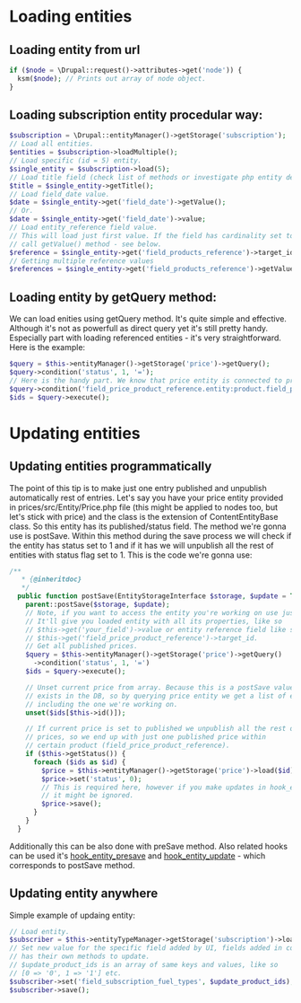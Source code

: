 # Loading entities
## Loading entity from url
```php
if ($node = \Drupal::request()->attributes->get('node')) {
  ksm($node); // Prints out array of node object.
}
```
## Loading subscription entity procedular way:

```php
$subscription = \Drupal::entityManager()->getStorage('subscription');
// Load all entities.
$entities = $subscription->loadMultiple();
// Load specific (id = 5) entity.
$single_entity = $subscription->load(5);
// Load title field (check list of methods or investigate php entity definition file to see available methods).
$title = $single_entity->getTitle();
// Load field_date value.
$date = $single_entity->get('field_date')->getValue();
// Or.
$date = $single_entity->get('field_date')->value;
// Load entity_reference field value.
// This will load just first value. If the field has cardinality set to > 1 then you need to
// call getValue() method - see below.
$reference = $single_entity->get('field_products_reference')->target_id; 
// Getting multiple reference values
$references = $single_entity->get('field_products_reference')->getValue();
```

## Loading entity by getQuery method:
We can load enities using getQuery method. It's quite simple and effective. Although it's not as powerfull as direct query yet it's still pretty handy. Especially part with loading referenced entities - it's very straightforward. Here is the example:

```php
$query = $this->entityManager()->getStorage('price')->getQuery();
$query->condition('status', 1, '=');
// Here is the handy part. We know that price entity is connected to product by field_price_product_reference reference field. Therefore we can get any value from product knowing only the ID of the referenced product. So, `field_price_product_reference` representing an ID of a product in price entity. Then we add `.entity` - we always do it this way, that's what the syntax is. Then we add `:` and then machine name of an entity, in out case it's `product` and after that we call any field we want from product entity in this case `field_product_category`.
$query->condition('field_price_product_reference.entity:product.field_product_category', $final_categories, 'IN');
$ids = $query->execute();
```
# Updating entities
## Updating entities programmatically

The point of this tip is to make just one entry published and unpublish automatically rest of entries. Let's say you have your price entity provided in prices/src/Entity/Price.php file (this might be applied to nodes too, but let's stick with price) and the class is the extension of ContentEntityBase class. So this entity has its published/status field. The method we're gonna use is postSave. Within this method during the save process we will check if the entity has status set to 1 and if it has we will unpublish all the rest of entities with status flag set to 1. This is the code we're gonna use:

```php
/**
   * {@inheritdoc}
   */
  public function postSave(EntityStorageInterface $storage, $update = TRUE) {
    parent::postSave($storage, $update);
    // Note, if you want to access the entity you're working on use just $this
    // It'll give you loaded entity with all its properties, like so
    // $this->get('your_field')->value or entity reference field like so
    // $this->get('field_price_product_reference')->target_id.
    // Get all published prices.
    $query = $this->entityManager()->getStorage('price')->getQuery()
      ->condition('status', 1, '=')
    $ids = $query->execute();

    // Unset current price from array. Because this is a postSave values already
    // exists in the DB, so by querying price entity we get a list of entities
    // including the one we're working on.
    unset($ids[$this->id()]);

    // If current price is set to published we unpublish all the rest of
    // prices, so we end up with just one published price within
    // certain product (field_price_product_reference).
    if ($this->getStatus()) {
      foreach ($ids as $id) {
        $price = $this->entityManager()->getStorage('price')->load($id);
        $price->set('status', 0);
        // This is required here, however if you make updates in hook_entity_update
        // it might be ignored.
        $price->save(); 
      }
    }
  }
  ```

Additionally this can be also done with preSave method. Also related hooks can be used it's [hook_entity_presave](https://api.drupal.org/api/drupal/core%21lib%21Drupal%21Core%21Entity%21entity.api.php/function/hook_entity_presave/8.2.x) and [hook_entity_update](https://api.drupal.org/api/drupal/core%21lib%21Drupal%21Core%21Entity%21entity.api.php/function/hook_entity_update/8.2.x) - which corresponds to postSave method.

## Updating entity anywhere

Simple example of updaing entity:

```php
// Load entity.
$subscriber = $this->entityTypeManager->getStorage('subscription')->load(5);
// Set new value for the specific field added by UI, fields added in code
// has their own methods to update.
// $update_product_ids is an array of same keys and values, like so
// [0 => '0', 1 => '1'] etc.
$subscriber->set('field_subscription_fuel_types', $update_product_ids);
$subscriber->save();
```
